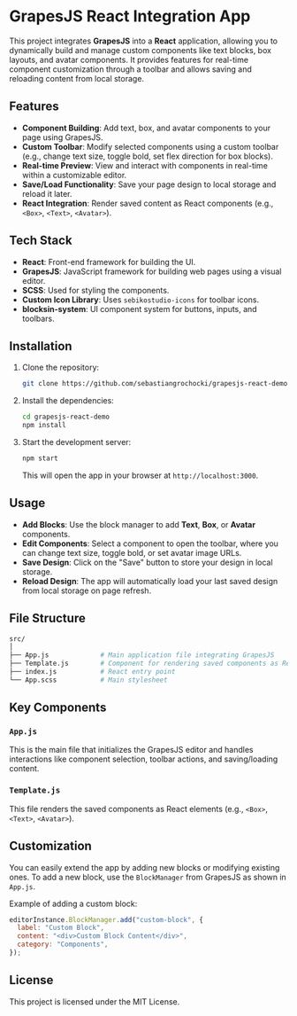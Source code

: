 # GrapesJS React Integration App

This project integrates **GrapesJS** into a **React** application, allowing you to dynamically build and manage custom components like text blocks, box layouts, and avatar components. It provides features for real-time component customization through a toolbar and allows saving and reloading content from local storage.

## Features

- **Component Building**: Add text, box, and avatar components to your page using GrapesJS.
- **Custom Toolbar**: Modify selected components using a custom toolbar (e.g., change text size, toggle bold, set flex direction for box blocks).
- **Real-time Preview**: View and interact with components in real-time within a customizable editor.
- **Save/Load Functionality**: Save your page design to local storage and reload it later.
- **React Integration**: Render saved content as React components (e.g., `<Box>`, `<Text>`, `<Avatar>`).

## Tech Stack

- **React**: Front-end framework for building the UI.
- **GrapesJS**: JavaScript framework for building web pages using a visual editor.
- **SCSS**: Used for styling the components.
- **Custom Icon Library**: Uses `sebikostudio-icons` for toolbar icons.
- **blocksin-system**: UI component system for buttons, inputs, and toolbars.

## Installation

1. Clone the repository:
   ```bash
   git clone https://github.com/sebastiangrochocki/grapesjs-react-demo.git
   ```

2. Install the dependencies:
   ```bash
   cd grapesjs-react-demo
   npm install
   ```

3. Start the development server:
   ```bash
   npm start
   ```

   This will open the app in your browser at `http://localhost:3000`.

## Usage

- **Add Blocks**: Use the block manager to add **Text**, **Box**, or **Avatar** components.
- **Edit Components**: Select a component to open the toolbar, where you can change text size, toggle bold, or set avatar image URLs.
- **Save Design**: Click on the "Save" button to store your design in local storage.
- **Reload Design**: The app will automatically load your last saved design from local storage on page refresh.

## File Structure

```bash
src/
│
├── App.js             # Main application file integrating GrapesJS
├── Template.js        # Component for rendering saved components as React elements
├── index.js           # React entry point
└── App.scss           # Main stylesheet
```

## Key Components

### `App.js`
This is the main file that initializes the GrapesJS editor and handles interactions like component selection, toolbar actions, and saving/loading content.

### `Template.js`
This file renders the saved components as React elements (e.g., `<Box>`, `<Text>`, `<Avatar>`).

## Customization

You can easily extend the app by adding new blocks or modifying existing ones. To add a new block, use the `BlockManager` from GrapesJS as shown in `App.js`.

Example of adding a custom block:

```javascript
editorInstance.BlockManager.add("custom-block", {
  label: "Custom Block",
  content: "<div>Custom Block Content</div>",
  category: "Components",
});
```

## License

This project is licensed under the MIT License.
